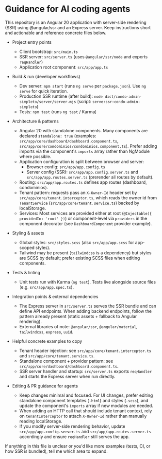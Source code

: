 <!-- Short, focused instructions for AI coding agents working on this repo -->
# Guidance for AI coding agents

This repository is an Angular 20 application with server-side rendering (SSR) using @angular/ssr and an Express server. Keep instructions short and actionable and reference concrete files below.

- Project entry points
  - Client bootstrap: `src/main.ts`
  - SSR server: `src/server.ts` (uses `@angular/ssr/node` and exports `reqHandler`)
  - Application root component: `src/app/app.ts`

- Build & run (developer workflows)
  - Dev server: `npm start` (runs `ng serve` per `package.json`). Use `ng serve` for quick iteration.
  - Production SSR runtime (after build): `node dist/condo-admin-simpleto/server/server.mjs` (script: `serve:ssr:condo-admin-simpleto`)
  - Tests: `npm test` (runs `ng test` / Karma)

- Architecture & patterns
  - Angular 20 with standalone components. Many components are declared `standalone: true` (examples: `src/app/core/dashboard/dashboard.component.ts`, `src/app/core/condominios/condominios.component.ts`). Prefer adding imports via the component's `imports` array rather than NgModule where possible.
  - Application configuration is split between browser and server:
    - Browser config: `src/app/app.config.ts`
    - Server config (SSR): `src/app/app.config.server.ts` and `src/app/app.routes.server.ts` (prerender all routes by default).
  - Routing: `src/app/app.routes.ts` defines app routes (dashboard, condominios).
  - Tenant pattern: requests pass an `X-Owner-Id` header set by `src/app/core/tenant.interceptor.ts`, which reads the owner id from `TenantService` (`src/app/core/tenant.service.ts`) backed by localStorage.
  - Services: Most services are provided either at root (`@Injectable({ providedIn: 'root' })`) or component-level via `providers` in the component decorator (see `DashboardComponent` provider example).

- Styling & assets
  - Global styles: `src/styles.scss` (also `src/app/app.scss` for app-scoped styles).
  - Tailwind may be present (`tailwindcss` is a dependency) but styles are SCSS by default; prefer existing SCSS files when editing components.

- Tests & linting
  - Unit tests run with Karma (`ng test`). Tests live alongside source files (e.g. `src/app/app.spec.ts`).

- Integration points & external dependencies
  - The Express server in `src/server.ts` serves the SSR bundle and can define API endpoints. When adding backend endpoints, follow the pattern already present (static assets + fallback to Angular rendering).
  - External libraries of note: `@angular/ssr`, `@angular/material`, `tailwindcss`, `express`, `uuid`.

- Helpful concrete examples to copy
  - Tenant header injection: see `src/app/core/tenant.interceptor.ts` and `src/app/core/tenant.service.ts`.
  - Standalone component + provider pattern: see `src/app/core/dashboard/dashboard.component.ts`.
  - SSR server handler and startup: `src/server.ts` exports `reqHandler` and starts the Express server when run directly.

- Editing & PR guidance for agents
  - Keep changes minimal and focused. For UI changes, prefer editing standalone component templates (`.html`) and styles (`.scss`), and update the component's `imports` array if new modules are needed.
  - When adding an HTTP call that should include tenant context, rely on `tenantInterceptor` to attach `X-Owner-Id` rather than manually reading localStorage.
  - If you modify server-side rendering behavior, update `src/app/app.config.server.ts` and `src/app/app.routes.server.ts` accordingly and ensure `reqHandler` still serves the app.

If anything in this file is unclear or you'd like more examples (tests, CI, or how SSR is bundled), tell me which area to expand.
